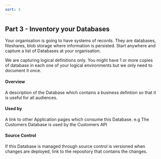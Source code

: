 ```yaml
---
sort: 3
---
```


## Part 3 - Inventory your Databases

Your organisation is going to have systems of records.  They are databases, fileshares, blob storage where information is persisted.
Start anywhere and capture a list of Databases at your organisation.

We are capturing logical definitions only.  You might have 1 or more copies of database in each one of your logical environments but we only need to document it once.

#### Overview 
A description of the Database which contains a business defintion so that it is useful for all audiences.

#### Used by
A link to other Application pages which consume this Database.  e.g The Customers Database is used by the Customers API

#### Source Control
If this Database is managed through source control is versioned when changes are deployed, link to the repository that contains the changes.

